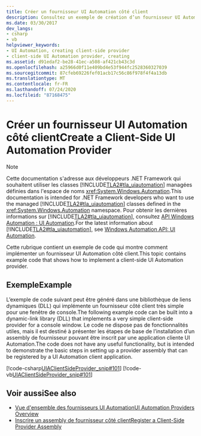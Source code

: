 ```yaml
---
title: Créer un fournisseur UI Automation côté client
description: Consultez un exemple de création d’un fournisseur UI Automation côté client. L’exemple implémente un fournisseur côté client simple pour une fenêtre de console.
ms.date: 03/30/2017
dev_langs:
- csharp
- vb
helpviewer_keywords:
- UI Automation, creating client-side provider
- client-side UI Automation provider, creating
ms.assetid: d91edaf2-be28-41ec-a508-af421cb43c3d
ms.openlocfilehash: a25966d0f11e409bd4e53f944fc2528360327039
ms.sourcegitcommit: 87cfeb69226fef01acb17c56c86f978f4f4a13db
ms.translationtype: MT
ms.contentlocale: fr-FR
ms.lasthandoff: 07/24/2020
ms.locfileid: "87168475"
---
```

# <a name="create-a-client-side-ui-automation-provider"></a><span data-ttu-id="8afb5-104">Créer un fournisseur UI Automation côté client</span><span class="sxs-lookup"><span data-stu-id="8afb5-104">Create a Client-Side UI Automation Provider</span></span>
> [!NOTE]
> <span data-ttu-id="8afb5-105">Cette documentation s'adresse aux développeurs .NET Framework qui souhaitent utiliser les classes [!INCLUDE[TLA2#tla_uiautomation](../../../includes/tla2sharptla-uiautomation-md.md)] managées définies dans l'espace de noms <xref:System.Windows.Automation>.</span><span class="sxs-lookup"><span data-stu-id="8afb5-105">This documentation is intended for .NET Framework developers who want to use the managed [!INCLUDE[TLA2#tla_uiautomation](../../../includes/tla2sharptla-uiautomation-md.md)] classes defined in the <xref:System.Windows.Automation> namespace.</span></span> <span data-ttu-id="8afb5-106">Pour obtenir les dernières informations sur [!INCLUDE[TLA2#tla_uiautomation](../../../includes/tla2sharptla-uiautomation-md.md)], consultez [API Windows Automation : UI Automation](/windows/win32/winauto/entry-uiauto-win32).</span><span class="sxs-lookup"><span data-stu-id="8afb5-106">For the latest information about [!INCLUDE[TLA2#tla_uiautomation](../../../includes/tla2sharptla-uiautomation-md.md)], see [Windows Automation API: UI Automation](/windows/win32/winauto/entry-uiauto-win32).</span></span>  
  
 <span data-ttu-id="8afb5-107">Cette rubrique contient un exemple de code qui montre comment implémenter un fournisseur UI Automation côté client.</span><span class="sxs-lookup"><span data-stu-id="8afb5-107">This topic contains example code that shows how to implement a client-side UI Automation provider.</span></span>  
  
## <a name="example"></a><span data-ttu-id="8afb5-108">Exemple</span><span class="sxs-lookup"><span data-stu-id="8afb5-108">Example</span></span>  
 <span data-ttu-id="8afb5-109">L’exemple de code suivant peut être généré dans une bibliothèque de liens dynamiques (DLL) qui implémente un fournisseur côté client très simple pour une fenêtre de console.</span><span class="sxs-lookup"><span data-stu-id="8afb5-109">The following example code can be built into a dynamic-link library (DLL) that implements a very simple client-side provider for a console window.</span></span> <span data-ttu-id="8afb5-110">Le code ne dispose pas de fonctionnalités utiles, mais il est destiné à présenter les étapes de base de l’installation d’un assembly de fournisseur pouvant être inscrit par une application cliente UI Automation.</span><span class="sxs-lookup"><span data-stu-id="8afb5-110">The code does not have any useful functionality, but is intended to demonstrate the basic steps in setting up a provider assembly that can be registered by a UI Automation client application.</span></span>  
  
 [!code-csharp[UIAClientSideProvider_snip#101](../../../samples/snippets/csharp/VS_Snippets_Wpf/UIAClientSideProvider_snip/CSharp/CSProviderProgram.cs#101)]
 [!code-vb[UIAClientSideProvider_snip#101](../../../samples/snippets/visualbasic/VS_Snippets_Wpf/UIAClientSideProvider_snip/visualbasic/csproviderprogram.vb#101)]  
  
## <a name="see-also"></a><span data-ttu-id="8afb5-111">Voir aussi</span><span class="sxs-lookup"><span data-stu-id="8afb5-111">See also</span></span>

- [<span data-ttu-id="8afb5-112">Vue d'ensemble des fournisseurs UI Automation</span><span class="sxs-lookup"><span data-stu-id="8afb5-112">UI Automation Providers Overview</span></span>](ui-automation-providers-overview.md)
- [<span data-ttu-id="8afb5-113">Inscrire un assembly de fournisseur côté client</span><span class="sxs-lookup"><span data-stu-id="8afb5-113">Register a Client-Side Provider Assembly</span></span>](register-a-client-side-provider-assembly.md)
